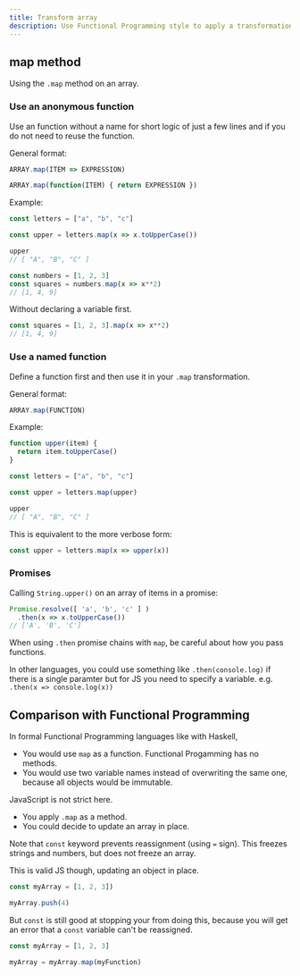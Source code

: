 ```yaml
---
title: Transform array
description: Use Functional Programming style to apply a transformation to an array
---
```



## map method

Using the `.map` method on an array.

### Use an anonymous function

Use an function without a name for short logic of just a few lines and if you do not need to reuse the function.

General format:

```javascript
ARRAY.map(ITEM => EXPRESSION)

ARRAY.map(function(ITEM) { return EXPRESSION })
```

Example:

```javascript
const letters = ["a", "b", "c"]

const upper = letters.map(x => x.toUpperCase())

upper
// [ "A", "B", "C" ]
```

```javascript
const numbers = [1, 2, 3]
const squares = numbers.map(x => x**2)
// [1, 4, 9]
```

Without declaring a variable first.

```javascript
const squares = [1, 2, 3].map(x => x**2)
// [1, 4, 9]
```

### Use a named function

Define a function first and then use it in your `.map` transformation.

General format:

```javascript
ARRAY.map(FUNCTION)
```

Example:

```javascript
function upper(item) {
  return item.toUpperCase()
}

const letters = ["a", "b", "c"]

const upper = letters.map(upper)

upper
// [ "A", "B", "C" ]
```

This is equivalent to the more verbose form:

```javascript
const upper = letters.map(x => upper(x))
```

### Promises

Calling `String.upper()` on an array of items in a promise:

```javascript
Promise.resolve([ 'a', 'b', 'c' ] )
  .then(x => x.toUpperCase())
// ['A', 'B', 'C']
```

When using `.then` promise chains with `map`, be careful about how you pass functions. 

In other languages, you could use something like `.then(console.log)` if there is a single paramter but for JS you need to specify a variable. e.g. `.then(x => console.log(x))`





## Comparison with Functional Programming

In formal Functional Programming languages like with Haskell,

- You would use `map` as a function. Functional Progamming has no methods.
- You would use two variable names instead of overwriting the same one, because all objects would be immutable.

JavaScript is not strict here.

- You apply `.map` as a method.
- You could decide to update an array in place.

Note that `const` keyword prevents reassignment (using `=` sign). This freezes strings and numbers, but does not freeze an array.

This is valid JS though, updating an object in place.

```javascript
const myArray = [1, 2, 3])

myArray.push(4)
```

But `const` is still good at stopping your from doing this, because you will get an error that a `const` variable can't be reassigned.

```javascript
const myArray = [1, 2, 3]

myArray = myArray.map(myFunction)
```
